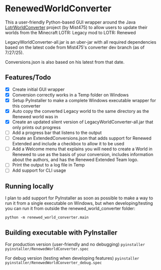 # RenewedWorldConverter
This a user-friendly Python-based GUI wrapper around the Java [LotrWorldConverter](https://github.com/mist475/LotrModConverter_Public/tree/dev) project (by Mist475) to allow users to update their worlds from the Minecraft LOTR: Legacy mod to LOTR: Renewed

LegacyWorldConverter-all.jar is an uber-jar with all required dependencies based on the latest code from Mist475's converter dev branch (as of 7/27/25).

Conversions.json is also based on his latest from that date.

## Features/Todo
- [X] Create initial GUI wrapper
- [X] Conversion correctly works in a Temp folder on Windows
- [X] Setup PyInstaller to make a complete Windows executable wrapper for this converter
- [X] Auto copy the converted Legacy world to the same directory as the Renewed world was in
- [X] Create an updated silent version of LegacyWorldConverter-all.jar that only prints out progress
- [ ] Add a progress bar that listens to the output
- [ ] Create an ExtendedConversions.json that adds support for Renewed Extended and include a checkbox to allow it to be used
- [ ] Add a Welcome menu that explains you will need to create a World in Renewed to use as the basis of your conversion, includes information about the authors, and has the Renewed Extended Team logo.
- [ ] Print the output to a log file in Temp
- [ ] Add support for CLI usage

## Running locally
I plan to add support for PyInstaller as soon as possible to make a way to run it from a single executable on Windows, but when developing/testing you can run it from outside the renewed_world_converter folder:

```python -m renewed_world_converter.main```

## Building executable with PyInstaller
For production version (user-friendly and no debugging)
```pyinstaller pyinstaller/RenewedWorldConverter.spec```

For debug version (testing when developing features)
```pyinstaller pyinstaller/RenewedWorldConverter_debug.spec```
